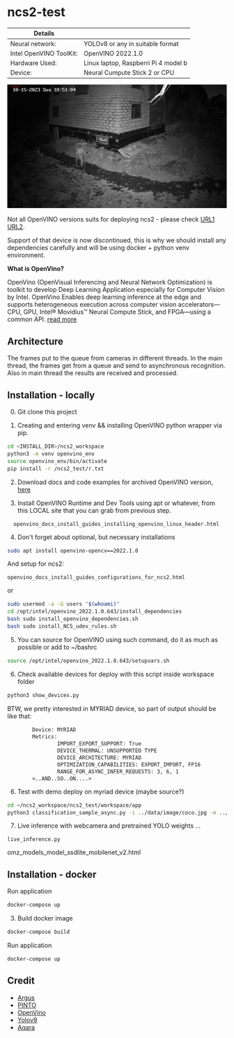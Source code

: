 # ncs2-test

| Details                 |               |
|-------------------------|---------------|
| Neural network:         |YOLOv8 or any in suitable format|
| Intel OpenVINO ToolKit: |OpenVINO 2022.1.0|
| Hardware Used:          | Linux laptop, Raspberri Pi 4 model b       |
| Device:                 | Neural Cumpute Stick 2 or CPU |


![Detected](https://github.com/rydikov/argus/raw/main/res/detected.jpg)

Not all OpenVINO versions suits for deploying ncs2 - please check
[URL1](https://github.com/openvinotoolkit/openvino/issues/14918)
[URL2](https://github.com/openvinotoolkit/openvino/releases/tag/2022.3.0).

Support of that device is now discontinued, this is why we should install any dependencies carefully and will be using docker + python venv environment.

**What is OpenVino?**

OpenVino (OpenVisual Inferencing and Neural Network Optimization) is toolkit to develop Deep Learning Application especially for Computer Vision by Intel. OpenVino Enables deep learning inference at the edge and supports heterogeneous execution across computer vision accelerators—CPU, GPU, Intel® Movidius™ Neural Compute Stick, and FPGA—using a common API. [read more](https://docs.openvinotoolkit.org/)

## Architecture

The frames put to the queue from cameras in different threads.
In the main thread, the frames get from a queue and send to asynchronous recognition. Also in main thread the results are received and processed.

## Installation - locally

0. Git clone this project

1. Creating and entering venv && installing OpenVINO python wrapper via pip.
```bash
cd <INSTALL_DIR>/ncs2_workspace
python3 -m venv openvino_env
source openvino_env/bin/activate
pip install -r /ncs2_test/r.txt
```

2. Download docs and code examples for archived OpenVINO version, [here](https://docs.openvino.ai/archives/index.html)

3. Install OpenVINO Runtime and Dev Tools using apt or whatever, from this LOCAL site that you can grab from previous step.
```url
  openvino_docs_install_guides_installing_openvino_linux_header.html
```

4. Don't forget about optional, but necessary installations
```bash
sudo apt install openvino-opencv==2022.1.0
```
And setup for ncs2:
```url
openvino_docs_install_guides_configurations_for_ncs2.html
```
or
```bash
sudo usermod -a -G users "$(whoami)"
cd /opt/intel/openvino_2022.1.0.643/install_dependencies
bash sudo install_openvino_dependencies.sh
bash sudo install_NCS_udev_rules.sh
```

5. You can source for OpenVINO using such command, do it as much as possible or add to ~/bashrc
```bash
source /opt/intel/openvino_2022.1.0.643/setupvars.sh
```

6. Check available devices for deploy with this script inside workspace folder
```python
python3 show_devices.py
```
BTW, we pretty interested in MYRIAD device, so part of output should be like that:
```
        Device: MYRIAD
        Metrics:
                IMPORT_EXPORT_SUPPORT: True
                DEVICE_THERMAL: UNSUPPORTED TYPE
                DEVICE_ARCHITECTURE: MYRIAD
                OPTIMIZATION_CAPABILITIES: EXPORT_IMPORT, FP16
                RANGE_FOR_ASYNC_INFER_REQUESTS: 3, 6, 1
        <..AND..SO..ON....>
```

6. Test with demo deploy on myriad device (maybe source?)
```bash
cd ~/ncs2_workspace/ncs2_test/workspace/app
python3 classification_sample_async.py -i ../data/image/coco.jpg -m ../models/yolov3-tinyu.xml -d MYRIAD
```

7. Live inference with webcamera and pretrained YOLO weights ...
```
live_inference.py
```
omz_models_model_ssdlite_mobilenet_v2.html

## Installation - docker

Run application
```bash
docker-compose up
```

3. Build docker image
```bash
docker-compose build
```

Run application
```bash
docker-compose up
```


## Credit

- [Argus](https://github.com/rydikov/argus)
- [PINTO](https://github.com/PINTO0309/OpenVINO-YoloV3)
- [OpenVino](https://docs.openvinotoolkit.org/latest/index.html)
- [Yolov9](https://github.com/WongKinYiu/yolov9)
- [Aqara](https://developer.aqara.com/?lang=en)
